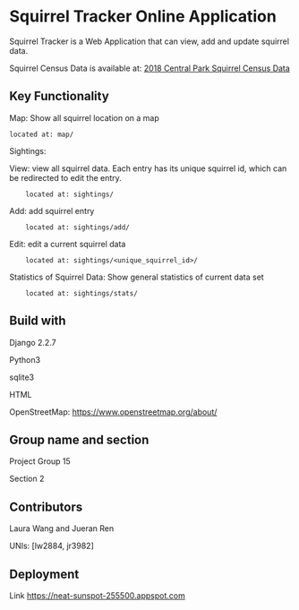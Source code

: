 # Squirrel Tracker Online Application

Squirrel Tracker is a Web Application that can view, add and update squirrel data.

Squirrel Census Data is available at:
 <a href='https://data.cityofnewyork.us/api/views/vfnx-vebw/rows.csv'>2018 Central Park Squirrel Census Data</a>

## Key Functionality

Map: Show all squirrel location on a map

    located at: map/

Sightings:

   View: view all squirrel data. Each entry has its unique squirrel id, which can be redirected to edit the entry.

        located at: sightings/

   Add: add squirrel entry

        located at: sightings/add/


   Edit: edit a current squirrel data

        located at: sightings/<unique_squirrel_id>/


   Statistics of Squirrel Data: Show general statistics of current data set

        located at: sightings/stats/

## Build with
Django 2.2.7

Python3

sqlite3

HTML

OpenStreetMap: https://www.openstreetmap.org/about/

## Group name and section
Project Group 15

Section 2

## Contributors
Laura Wang and Jueran Ren

UNIs: [lw2884, jr3982]

## Deployment

Link
https://neat-sunspot-255500.appspot.com



